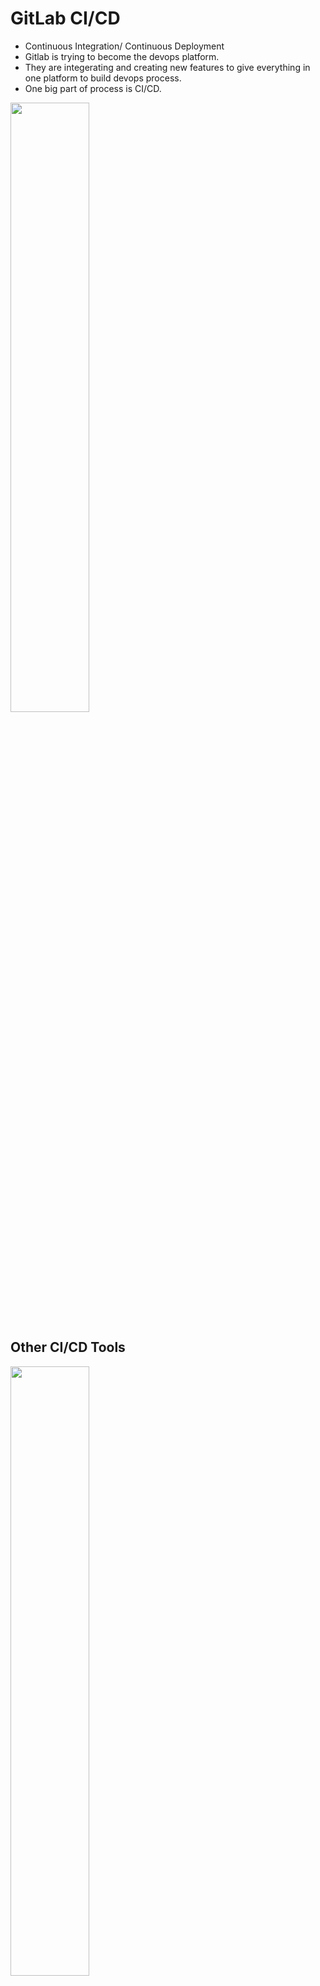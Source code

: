 # GitLab CI/CD
* Continuous Integration/ Continuous Deployment
* Gitlab is trying to become the devops platform. 
* They are integerating and creating new features to give everything in one platform to build devops process.
* One big part of process is CI/CD.

<img src="https://github.com/user-attachments/assets/c446bb77-3672-45a0-83ff-e4a5705fcc81" style="width: 50%;" />

## Other CI/CD Tools

<img src="https://github.com/user-attachments/assets/65696fbc-e63a-4b94-8c38-3a043c6acc69" style="width: 50%;" />


## GitLab CI/CD Architecture
* Gitlab instance or Gitlab server: It host application codes and pipeline
* Gitlab runners: They are executing the pipelines. They are connected to Gitlab servers.
 * It could run pipeline on OS or docker 

## Demo Python Application
1. Test the code in local
``` make test ```

2. Create CI/CD pipeline code in YAML format and store it in ```.gitlab-ci.yml``` file name
  * By creating the file and on "commit the code" button, gitlab start to run the current CI/CD pipeline

<img src="https://github.com/user-attachments/assets/4fddb94d-b5a0-4063-acad-cd596143099b" style="width: 50%;" />

```
variables: 
  IMAGE_NAME: nanajanashia/demo-app
  IMAGE_TAG: python-app-1.0

stages: > running jobs in order
  - test
  - build
  - deploy

run_tests: > name of job
  stage: test
  image: python:3.9-slim-buster > gitlab runner
  before_script: > run the command before running scripts
    - apt-get update && apt-get install make > The python code needs python, pip (to install libraries) and make (to run). The python image misses make. Hence we should install it.
  script: > list of commands should be run 
    - make test


build_image:
  stage: build
  image: docker:20.10.16
  services: > It is a container which start at the same time as job container. Job container uses the container in build time like mysql, daemon, etc.
    - docker:20.10.16-dind
  variables:
    DOCKER_TLS_CERTDIR: "/certs" > docker creates certificate in this location. The certificate will share between service and job container
  before_script:
    - docker login -u $REGISTRY_USER -p $REGISTRY_PASS > login to dockerhub(private repository) > define variable in gitlab>settings> CI/CD>variables : these variables are availabe in pipeline code > Also the dockerhub is default. If another docker registery exist we can specify it by its address at the end of command: [register_url]
  script:
    - docker build -t $IMAGE_NAME:$IMAGE_TAG . > build docker image by using DOCKERFILE which exist in root of gitlab > IMAGE_NAME=repository location+image name>e.g. hub.docker.com/nanajanashia/demo-app > dockerhub is default
    - docker push $IMAGE_NAME:$IMAGE_TAG > the default repository is dockerhub


deploy: > Deployment server: To connect to server, here uses ssh command. It needs ssh key. It needs to set ssh private and public key. Assume the server is pure OS, it needs docker to be installed. 
  stage: deploy
  before_script:
    - chmod 400 $SSH_KEY > Because the ssh_key stored in file type, it needs to set permission for the file.
  script:
    - ssh -o StrictHostKeyChecking=no -i $SSH_KEY root@161.35.223.117 " > define ssh_key in gitlab>setting>CI/CD>variable > we should disable interactive step by stictho... option > by connecting to server run commands:
        docker login -u $REGISTRY_USER -p $REGISTRY_PASS && > login to pull the image
        docker ps -aq | xargs docker stop | xargs docker rm && > by running each time, it needs to remove previous version and run new one
        docker run -d -p 5000:5000 $IMAGE_NAME:$IMAGE_TAG" >  pull and run the app in specific port

```

* In gitlab>Ci/CD>Jobs, the logs can be checked.





4. In pipeline three command have to be available: make 
